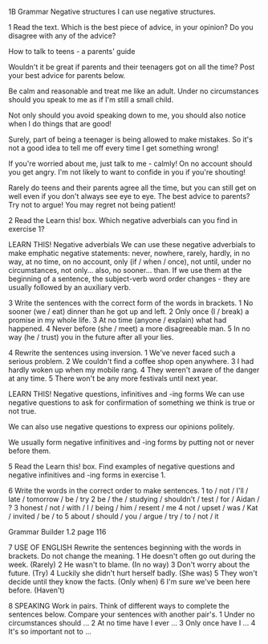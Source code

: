 1B Grammar
Negative structures
I can use negative structures.

1 Read the text. Which is the best piece of advice, in your opinion? Do you disagree with any of the advice?

How to talk to teens - a parents' guide

Wouldn't it be great if parents and their teenagers got on all the time? Post your best advice for parents below.

Be calm and reasonable and treat me like an adult. Under no circumstances should you speak to me as if I'm still a small child.

Not only should you avoid speaking down to me, you should also notice when I do things that are good!

Surely, part of being a teenager is being allowed to make mistakes. So it's not a good idea to tell me off every time I get something wrong!

If you're worried about me, just talk to me - calmly! On no account should you get angry. I'm not likely to want to confide in you if you're shouting!

Rarely do teens and their parents agree all the time, but you can still get on well even if you don't always see eye to eye. The best advice to parents? Try not to argue! You may regret not being patient!

2 Read the Learn this! box. Which negative adverbials can you find in exercise 1?

LEARN THIS! Negative adverbials
We can use these negative adverbials to make emphatic negative statements:
never, nowhere, rarely, hardly, in no way, at no time, on no account, only (if / when / once), not until, under no circumstances, not only... also, no sooner... than.
If we use them at the beginning of a sentence, the subject-verb word order changes - they are usually followed by an auxiliary verb.

3 Write the sentences with the correct form of the words in brackets.
1 No sooner (we / eat) dinner than he got up and left.
2 Only once (I / break) a promise in my whole life.
3 At no time (anyone / explain) what had happened.
4 Never before (she / meet) a more disagreeable man.
5 In no way (he / trust) you in the future after all your lies.

4 Rewrite the sentences using inversion.
1 We've never faced such a serious problem.
2 We couldn't find a coffee shop open anywhere.
3 I had hardly woken up when my mobile rang.
4 They weren't aware of the danger at any time.
5 There won't be any more festivals until next year.

LEARN THIS! Negative questions, infinitives and -ing forms
We can use negative questions to ask for confirmation of something we think is true or not true.

We can also use negative questions to express our opinions politely.

We usually form negative infinitives and -ing forms by putting not or never before them.

5 Read the Learn this! box. Find examples of negative questions and negative infinitives and -ing forms in exercise 1.

6 Write the words in the correct order to make sentences.
1 to / not / I'll / late / tomorrow / be / try
2 be / the / studying / shouldn't / test / for / Aidan / ?
3 honest / not / with / I / being / him / resent / me
4 not / upset / was / Kat / invited / be / to
5 about / should / you / argue / try / to / not / it

Grammar Builder 1.2 page 116

7 USE OF ENGLISH Rewrite the sentences beginning with the words in brackets. Do not change the meaning.
1 He doesn't often go out during the week. (Rarely)
2 He wasn't to blame. (In no way)
3 Don't worry about the future. (Try)
4 Luckily she didn't hurt herself badly. (She was)
5 They won't decide until they know the facts. (Only when)
6 I'm sure we've been here before. (Haven't)

8 SPEAKING Work in pairs. Think of different ways to complete the sentences below. Compare your sentences with another pair's.
1 Under no circumstances should ...
2 At no time have I ever ...
3 Only once have I ...
4 It's so important not to ...